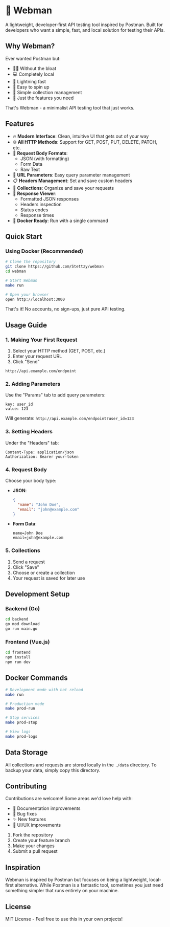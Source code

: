 # 🚀 Webman

A lightweight, developer-first API testing tool inspired by Postman. Built for developers who want a simple, fast, and local solution for testing their APIs.

## Why Webman?

Ever wanted Postman but:
- 🏃‍♂️ Without the bloat
- 💻 Completely local
- 🚀 Lightning fast
- 🐳 Easy to spin up
- 📁 Simple collection management
- 🎯 Just the features you need

That's Webman - a minimalist API testing tool that just works.

## Features

- 🔥 **Modern Interface**: Clean, intuitive UI that gets out of your way
- 🌐 **All HTTP Methods**: Support for GET, POST, PUT, DELETE, PATCH, etc.
- 📝 **Request Body Formats**: 
  - JSON (with formatting)
  - Form Data
  - Raw Text
- 🎯 **URL Parameters**: Easy query parameter management
- 📋 **Headers Management**: Set and save custom headers
- 💾 **Collections**: Organize and save your requests
- 🔄 **Response Viewer**: 
  - Formatted JSON responses
  - Headers inspection
  - Status codes
  - Response times
- 🐳 **Docker Ready**: Run with a single command

## Quick Start

### Using Docker (Recommended)

```bash
# Clone the repository
git clone https://github.com/Stettzy/webman
cd webman

# Start Webman
make run

# Open your browser
open http://localhost:3000
```

That's it! No accounts, no sign-ups, just pure API testing.

## Usage Guide

### 1. Making Your First Request

1. Select your HTTP method (GET, POST, etc.)
2. Enter your request URL
3. Click "Send"

```
http://api.example.com/endpoint
```

### 2. Adding Parameters

Use the "Params" tab to add query parameters:
```
key: user_id
value: 123
```
Will generate: `http://api.example.com/endpoint?user_id=123`

### 3. Setting Headers

Under the "Headers" tab:
```
Content-Type: application/json
Authorization: Bearer your-token
```

### 4. Request Body

Choose your body type:
- **JSON**:
  ```json
  {
    "name": "John Doe",
    "email": "john@example.com"
  }
  ```
- **Form Data**:
  ```
  name=John Doe
  email=john@example.com
  ```

### 5. Collections

1. Send a request
2. Click "Save"
3. Choose or create a collection
4. Your request is saved for later use

## Development Setup

### Backend (Go)
```bash
cd backend
go mod download
go run main.go
```

### Frontend (Vue.js)
```bash
cd frontend
npm install
npm run dev
```

## Docker Commands

```bash
# Development mode with hot reload
make run

# Production mode
make prod-run

# Stop services
make prod-stop

# View logs
make prod-logs
```

## Data Storage

All collections and requests are stored locally in the `./data` directory. To backup your data, simply copy this directory.

## Contributing

Contributions are welcome! Some areas we'd love help with:
- 📝 Documentation improvements
- 🐛 Bug fixes
- ✨ New features
- 🎨 UI/UX improvements

1. Fork the repository
2. Create your feature branch
3. Make your changes
4. Submit a pull request

## Inspiration

Webman is inspired by Postman but focuses on being a lightweight, local-first alternative. While Postman is a fantastic tool, sometimes you just need something simpler that runs entirely on your machine.

## License

MIT License - Feel free to use this in your own projects! 